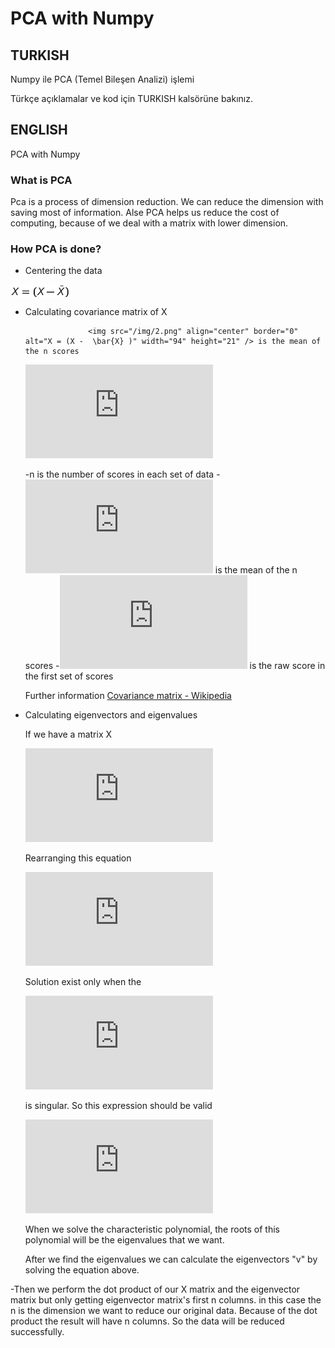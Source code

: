 # PCA with Numpy

## TURKISH


Numpy ile PCA (Temel Bileşen Analizi) işlemi

Türkçe açıklamalar ve kod için TURKISH kalsörüne bakınız.


## ENGLISH

PCA with Numpy



### What is PCA


Pca is a process of dimension reduction. We can reduce the dimension with saving most of information.
Alse PCA helps us reduce the cost of computing, because of we deal with a matrix with lower dimension.



### How PCA is done?


- Centering the data

<img src="/img/1.png" align="center" border="0" alt="X = (X -  \bar{X} )" width="94" height="21" />


- Calculating covariance matrix of X

					<img src="/img/2.png" align="center" border="0" alt="X = (X -  \bar{X} )" width="94" height="21" /> is the mean of the n scores
					

	![equation](http://www.sciweavers.org/tex2img.php?eq=Cov%28X%29%20%3D%20%20%5Cfrac%7B1%7D%7Bn%20-%201%7D%5Csum_%7Bi%3D1%7D%5E%7Bn%7D%20%28X_%7Bi%7D%20-%20%20%5Cbar%7BX%7D%20%29%20%28X_%7Bi%7D%20-%20%20%5Cbar%7BX%7D%20%29%5E%7BT%7D&bc=Transparent&fc=Black&im=png&fs=12&ff=iwona&edit=0)

	-n is the number of scores in each set of data
	-![equation](http://www.sciweavers.org/tex2img.php?eq=%5Cbar%7BX%7D&bc=Transparent&fc=Black&im=png&fs=12&ff=iwona&edit=0) is the mean of the n scores
	-![equation](http://www.sciweavers.org/tex2img.php?eq=X_%7Bi%7D%20&bc=Transparent&fc=Black&im=png&fs=12&ff=iwona&edit=0) is the raw score in the first set of scores

	Further information [Covariance matrix - Wikipedia](https://en.wikipedia.org/wiki/Covariance_matrix)

- Calculating eigenvectors and eigenvalues

    If we have a matrix X

    ![equation](http://www.sciweavers.org/tex2img.php?eq=Xv%20%3D%20%20%5Clambda%20v&bc=Transparent&fc=Black&im=png&fs=12&ff=iwona&edit=0)

    Rearranging this equation

    ![equation](http://www.sciweavers.org/tex2img.php?eq=%28X%20-%20%20%5Clambda%20I%29v%20%3D%200&bc=Transparent&fc=Black&im=png&fs=12&ff=iwona&edit=0)

    Solution exist only when the

    ![equation](http://www.sciweavers.org/tex2img.php?eq=%28X%20-%20%20%5Clambda%20I%29&bc=Transparent&fc=Black&im=png&fs=12&ff=iwona&edit=0)

    is singular. So this expression should be valid

    ![equation](http://www.sciweavers.org/tex2img.php?eq=det%28X%20-%20%20%5Clambda%20I%29%20%3D%200&bc=Transparent&fc=Black&im=png&fs=12&ff=iwona&edit=0)

    When we solve the characteristic polynomial, the roots of this polynomial will be the eigenvalues that we want.

    After we find the eigenvalues we can calculate the eigenvectors "v" by solving the equation above.


-Then we perform the dot product of our X matrix and the eigenvector matrix but only getting eigenvector matrix's first n columns. in this case the n is the dimension we want to reduce our original data. Because of the dot product the result will have n columns. So the data will be reduced successfully.
